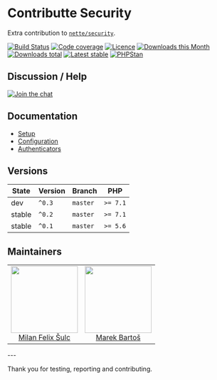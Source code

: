 # Contributte Security

Extra contribution to [`nette/security`](https://github.com/nette/security).

[![Build Status](https://img.shields.io/travis/contributte/security.svg?style=flat-square)](https://travis-ci.org/contributte/security)
[![Code coverage](https://img.shields.io/coveralls/contributte/security.svg?style=flat-square)](https://coveralls.io/r/contributte/security)
[![Licence](https://img.shields.io/packagist/l/contributte/security.svg?style=flat-square)](https://packagist.org/packages/contributte/security)
[![Downloads this Month](https://img.shields.io/packagist/dm/contributte/security.svg?style=flat-square)](https://packagist.org/packages/contributte/security)
[![Downloads total](https://img.shields.io/packagist/dt/contributte/security.svg?style=flat-square)](https://packagist.org/packages/contributte/security)
[![Latest stable](https://img.shields.io/packagist/v/contributte/security.svg?style=flat-square)](https://packagist.org/packages/contributte/security)
[![PHPStan](https://img.shields.io/badge/PHPStan-enabled-brightgreen.svg?style=flat-square)](https://github.com/phpstan/phpstan)

## Discussion / Help

[![Join the chat](https://img.shields.io/gitter/room/contributte/contributte.svg?style=flat-square)](http://bit.ly/ctteg)

## Documentation

- [Setup](.docs/README.md#setup)
- [Configuration](.docs/README.md#configuration)
- [Authenticators](.docs/README.md#authenticators)

## Versions

| State       | Version | Branch   | PHP      |
|-------------|---------|----------|----------|
| dev         | `^0.3`  | `master` | `>= 7.1` |
| stable      | `^0.2`  | `master` | `>= 7.1` |
| stable      | `^0.1`  | `master` | `>= 5.6` |

## Maintainers

<table>
  <tbody>
    <tr>
      <td align="center">
        <a href="https://github.com/f3l1x">
            <img width="150" height="150" src="https://avatars2.githubusercontent.com/u/538058?v=3&s=150">
        </a>
        </br>
        <a href="https://github.com/f3l1x">Milan Felix Šulc</a>
      </td>
      <td align="center">
        <a href="https://github.com/mabar">
          <img width="150" height="150" src="https://avatars0.githubusercontent.com/u/20974277?s=150&v=4">
        </a>
        </br>
        <a href="https://github.com/mabar">Marek Bartoš</a>
      </td>
    </tr>
  </tbody>
</table>
---

Thank you for testing, reporting and contributing.
